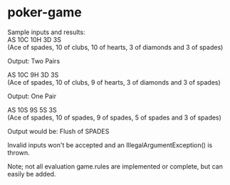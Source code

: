 # poker-game

Sample inputs and results:  
AS 10C 10H 3D 3S  
(Ace of spades, 10 of clubs, 10 of hearts, 3 of diamonds and 3 of spades)  

Output: Two Pairs

AS 10C 9H 3D 3S  
(Ace of spades, 10 of clubs, 9 of hearts, 3 of diamonds and 3 of spades)  

Output: One Pair

AS 10S 9S 5S 3S  
(Ace of spades, 10 of spades, 9 of spades, 5 of spades and 3 of spades)  

Output would be: Flush of SPADES

Invalid inputs won't be accepted and an IllegalArgumentException() is thrown.

Note; not all evaluation game.rules are implemented or complete, but can easily be added.

